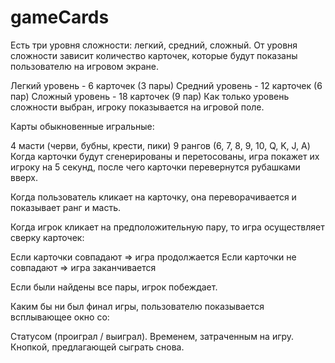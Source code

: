 # gameCards
Есть три уровня сложности: легкий, средний, сложный. От уровня сложности зависит количество карточек, которые будут показаны пользователю на игровом экране.

Легкий уровень - 6 карточек (3 пары)
Средний уровень - 12 карточек (6 пар)
Сложный уровень - 18 карточек (9 пар)
Как только уровень сложности выбран, игроку показывается на игровой поле.

Карты обыкновенные игральные:

4 масти (черви, бубны, крести, пики)
9 рангов (6, 7, 8, 9, 10, Q, K, J, A)
Когда карточки будут сгенерированы и перетосованы, игра покажет их игроку на 5 секунд, после чего карточки перевернутся рубашками вверх.

Когда пользователь кликает на карточку, она переворачивается и показывает ранг и масть.

Когда игрок кликает на предположительную пару, то игра осуществляет сверку карточек:

Если карточки совпадают ⇒ игра продолжается
Если карточки не совпадают ⇒ игра заканчивается

Если были найдены все пары, игрок побеждает.


Каким бы ни был финал игры, пользователю показывается всплывающее окно со:

Статусом (проиграл / выиграл).
Временем, затраченным на игру.
Кнопкой, предлагающей сыграть снова.

